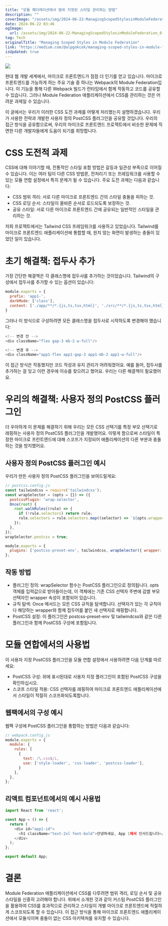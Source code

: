 ```yaml
---
title: "모듈 페더레이션에서 범위 지정된 스타일 관리하는 방법"
description: ""
coverImage: "/assets/img/2024-06-22-ManagingScopedStylesinModuleFederation_0.png"
date: 2024-06-22 03:46
ogImage: 
  url: /assets/img/2024-06-22-ManagingScopedStylesinModuleFederation_0.png
tag: Tech
originalTitle: "Managing Scoped Styles in Module Federation"
link: "https://medium.com/@alpgokcek/managing-scoped-styles-in-module-federation-9879b25b0746"
isUpdated: true
---
```





<img src="/assets/img/2024-06-22-ManagingScopedStylesinModuleFederation_0.png" />

현대 웹 개발 세계에서, 마이크로 프론트엔드가 점점 더 인기를 얻고 있습니다. 마이크로 프론트엔드를 가능하게 하는 주요 기술 중 하나는 Webpack의 Module Federation입니다. 이 기능을 통해 다른 Webpack 빌드가 런타임에서 함께 작동하고 코드를 공유할 수 있습니다. 그러나 Module Federation 애플리케이션에서 CSS를 관리하는 것은 어려운 과제일 수 있습니다.

이 글에서는 우리가 이러한 CSS 도전 과제를 어떻게 처리했는지 설명하겠습니다. 우리가 사용한 전략과 개발한 사용자 정의 PostCSS 플러그인을 공유할 것입니다. 우리의 접근 방식을 공유함으로써, 우리의 마이크로 프론트엔드 프로젝트에서 비슷한 문제에 직면한 다른 개발자들에게 도움이 되기를 희망합니다.

# CSS 도전적 과제

<div class="content-ad"></div>

CSS에 대해 이야기할 때, 전통적인 스타일 포함 방법은 갈등과 일관성 부족으로 이어질 수 있습니다. 이는 여러 팀이 다른 CSS 방법론, 전처리기 또는 프레임워크를 사용할 수 있는 모듈 연합 설정에서 특히 문제가 될 수 있습니다. 주요 도전 과제는 다음과 같습니다:

- CSS 범위 격리: 서로 다른 마이크로 프론트엔드 간의 스타일 충돌을 피하는 것.
- CSS 로딩 순서: 스타일이 올바른 순서로 로드되도록 보장하는 것.
- 공유 스타일: 서로 다른 마이크로 프론트엔드 간에 공유되는 일반적인 스타일을 관리하는 것.

저희 프로젝트에서는 Tailwind CSS 프레임워크를 사용하고 있었습니다. Tailwind를 마이크로 프론트엔드 애플리케이션에 통합할 때, 원치 않는 화면이 발생하는 충돌이 있었던 일이 있습니다.

# 초기 해결책: 접두사 추가

<div class="content-ad"></div>

가장 간단한 해결책은 각 클래스명에 접두사를 추가하는 것이었습니다. Tailwind의 구성에서 접두사를 추가할 수 있는 옵션이 있습니다:

```js
module.exports = {
  prefix: 'app1-',
  darkMode: ['class'],
  content: ['./app/**/*.{js,ts,tsx,html}', './src/**/*.{js,ts,tsx,html}']
}
```

그러나 이 방식으로 구성하려면 모든 클래스명을 접두사로 시작하도록 변경해야 했습니다:

```js
<!-- 변경 전 -->
<div className="flex gap-3 mb-2 w-full"/>

<!-- 변경 후 -->
<div className="app1-flex app1-gap-3 app1-mb-2 app1-w-full"/>
```

<div class="content-ad"></div>

이 접근 방식은 작동했지만 코드 작성과 유지 관리가 어려워졌어요. 예를 들어, 접두사를 추가하는 걸 잊고 이런 경우에 이슈를 찾으려고 했어요. 우리는 다른 해결책이 필요했어요.

# 우리의 해결책: 사용자 정의 PostCSS 플러그인

더 우아하게 이 문제를 해결하기 위해 우리는 모든 CSS 선택기를 특정 부모 선택기로 래핑하는 사용자 정의 PostCSS 플러그인을 개발했어요. 이렇게 함으로써 스타일이 특정한 마이크로 프런트엔드에 대해 스코프가 지정되어 애플리케이션의 다른 부분과 충돌하는 것을 방지했어요.

## 사용자 정의 PostCSS 플러그인 예시

<div class="content-ad"></div>

우리가 만든 사용자 정의 PostCSS 플러그인을 보여드릴게요:

```js
// postcss.config.js
const tailwindcss = require('tailwindcss');
const wrapSelector = (opts = {}) => ({
  postcssPlugin: 'wrap-selector',
  Once(root) {
    root.walkRules((rule) => {
      if (!rule.selectors) return rule;
      rule.selectors = rule.selectors.map((selector) => `${opts.wrapper} ${selector}`);
    });
  },
});
wrapSelector.postcss = true;

module.exports = {
  plugins: ['postcss-preset-env', tailwindcss, wrapSelector({ wrapper: '#app1-id' })],
};
```

## 작동 방법

- 플러그인 정의: wrapSelector 함수는 PostCSS 플러그인으로 정의됩니다. opts 객체를 입력값으로 받아들이는데, 이 객체에는 기존 CSS 선택자 주변에 감쌀 부모 선택자인 wrapper 속성이 포함되어 있습니다.
- 규칙 탐색: Once 메서드는 모든 CSS 규칙을 탐색합니다. 선택자가 있는 각 규칙마다 해당하는 wrapper와 함께 접두어를 붙인 새 선택자로 매핑합니다.
- PostCSS 설정: 이 플러그인은 postcss-preset-env 및 tailwindcss와 같은 다른 플러그인과 함께 PostCSS 구성에 포함됩니다.

<div class="content-ad"></div>

# 모듈 연합에서의 사용법

이 사용자 지정 PostCSS 플러그인을 모듈 연합 설정에서 사용하려면 다음 단계를 따르세요:

- PostCSS 구성: 위에 표시된대로 사용자 지정 플러그인이 포함된 PostCSS 구성을 확인하십시오.
- 스코프 스타일 적용: CSS 선택자를 래핑하여 마이크로 프론트엔드 애플리케이션에서 스타일이 적절히 스코프화되도록합니다.

## 웹팩에서의 구성 예시

<div class="content-ad"></div>

웹팩 구성에 PostCSS 플러그인을 통합하는 방법은 다음과 같습니다:

```js
// webpack.config.js
module.exports = {
  module: {
    rules: [
      {
        test: /\.css$/i,
        use: ['style-loader', 'css-loader', 'postcss-loader'],
      }
    ],
  },
};
```

## 리액트 컴포넌트에서의 예시 사용법

```js
import React from 'react';

const App = () => {
  return (
    <div id="app1-id">
      <h1 className="text-2xl font-bold">안녕하세요, App 1에서 인사드립니다</h1>
    </div>
  );
};

export default App;
```

<div class="content-ad"></div>

# 결론

Module Federation 애플리케이션에서 CSS를 다루려면 범위 격리, 로딩 순서 및 공유 스타일을 신중히 고려해야 합니다. 위에서 소개한 것과 같이 커스텀 PostCSS 플러그인을 활용하여 CSS를 효과적으로 관리하고 스타일이 개별 마이크로 프론트엔드에 적절하게 스코프되도록 할 수 있습니다. 이 접근 방식을 통해 마이크로 프론트엔드 애플리케이션에서 모듈식이며 충돌이 없는 CSS 아키텍처를 유지할 수 있습니다.